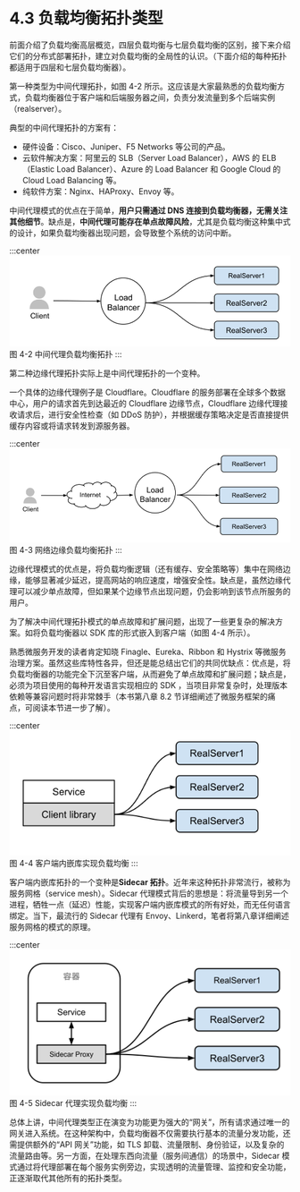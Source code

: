 # 4.3 负载均衡拓扑类型

前面介绍了负载均衡高层概览，四层负载均衡与七层负载均衡的区别，接下来介绍它们的分布式部署拓扑，建立对负载均衡的全局性的认识。（下面介绍的每种拓扑都适用于四层和七层负载均衡器）。

第一种类型为中间代理拓扑，如图 4-2 所示。这应该是大家最熟悉的负载均衡方式，负载均衡器位于客户端和后端服务器之间，负责分发流量到多个后端实例（realserver）。

典型的中间代理拓扑的方案有：

- 硬件设备：Cisco、Juniper、F5 Networks 等公司的产品。
- 云软件解决方案：阿里云的 SLB（Server Load Balancer），AWS 的 ELB（Elastic Load Balancer）、Azure 的 Load Balancer 和 Google Cloud 的 Cloud Load Balancing 等。
- 纯软件方案：Nginx、HAProxy、Envoy 等。

中间代理模式的优点在于简单，**用户只需通过 DNS 连接到负载均衡器，无需关注其他细节**。缺点是，**中间代理可能存在单点故障风险**，尤其是负载均衡这种集中式的设计，如果负载均衡器出现问题，会导致整个系统的访问中断。

:::center
  ![](../assets/balancer.svg)<br/>
 图 4-2 中间代理负载均衡拓扑
:::



第二种边缘代理拓扑实际上是中间代理拓扑的一个变种。

一个具体的边缘代理例子是 Cloudflare。Cloudflare 的服务部署在全球多个数据中心，用户的请求首先到达最近的 Cloudflare 边缘节点，Cloudflare 边缘代理接收请求后，进行安全性检查（如 DDoS 防护），并根据缓存策略决定是否直接提供缓存内容或将请求转发到源服务器。

:::center
  ![](../assets/balancer-edge-proxy.svg)<br/>
 图 4-3 网络边缘负载均衡拓扑
:::

边缘代理模式的优点是，将负载均衡逻辑（还有缓存、安全策略等）集中在网络边缘，能够显著减少延迟，提高网站的响应速度，增强安全性。缺点是，虽然边缘代理可以减少单点故障，但如果某个边缘节点出现问题，仍会影响到该节点所服务的用户。

为了解决中间代理拓扑模式的单点故障和扩展问题，出现了一些更复杂的解决方案。如将负载均衡器以 SDK 库的形式嵌入到客户端（如图 4-4 所示）。

熟悉微服务开发的读者肯定知晓 Finagle、Eureka、Ribbon 和 Hystrix 等微服务治理方案。虽然这些库特性各异，但还是能总结出它们的共同优缺点：优点是，将负载均衡器的功能完全下沉至客户端，从而避免了单点故障和扩展问题；缺点是，必须为项目使用的每种开发语言实现相应的 SDK ，当项目非常复杂时，处理版本依赖等兼容问题时将非常棘手（本书第八章 8.2 节详细阐述了微服务框架的痛点，可阅读本节进一步了解）。

:::center
  ![](../assets/balancer-sdk.svg)<br/>
 图 4-4 客户端内嵌库实现负载均衡
:::

客户端内嵌库拓扑的一个变种是**Sidecar 拓扑**。近年来这种拓扑非常流行，被称为服务网格（service mesh）。Sidecar 代理模式背后的思想是：将流量导到另一个进程，牺牲一点（延迟）性能，实现客户端内嵌库模式的所有好处，而无任何语言绑定。当下，最流行的 Sidecar 代理有 Envoy、Linkerd，笔者将第八章详细阐述服务网格的模式的原理。

:::center
  ![](../assets/balancer-sidecar.svg)<br/>
 图 4-5 Sidecar 代理实现负载均衡
:::

总体上讲，中间代理类型正在演变为功能更为强大的“网关”，所有请求通过唯一的网关进入系统。在这种架构中，负载均衡器不仅需要执行基本的流量分发功能，还需提供额外的“API 网关”功能，如 TLS 卸载、流量限制、身份验证，以及复杂的流量路由等。另一方面，在处理东西向流量（服务间通信）的场景中，Sidecar 模式通过将代理部署在每个服务实例旁边，实现透明的流量管理、监控和安全功能，正逐渐取代其他所有的拓扑类型。